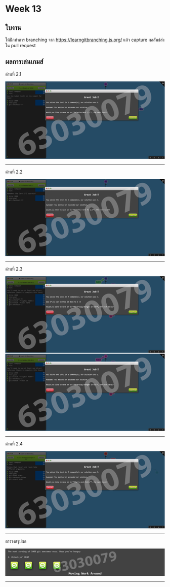# Week 13 #

## ใบงาน

ให้ฝึกทำการ branching  จาก  https://learngitbranching.js.org/ แล้ว capture ผลลัพธ์ส่งใน pull request

## ผลการเล่นเกมส์

ด่านที่ 2.1 

<img src="Main/Level2/2.1.png">

---

ด่านที่ 2.2

<img src="Main/Level2/2.2.png">

---

ด่านที่ 2.3

<img src="Main/Level2/2.3-1.png">
<img src="Main/Level2/2.3-2.png">

---

ด่านที่ 2.4

<img src="Main/Level2/2.4.png">

---

ตารางสรุปผล

<img src="Main/Level2/goal2.png">

---
